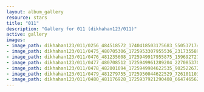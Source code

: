```yaml
---
layout: album_gallery
resource: stars
title: "011"
description: "Gallery for 011 (dikhahan123/011)"
active: gallery
images:
- image_path: dikhahan123/011/0256_484518572_1740418503175683_5505371749355180841_n.jpg
- image_path: dikhahan123/011/0475_480705306_1725953307955536_2317355891513436589_n.jpg
- image_path: dikhahan123/011/0476_481235608_1725949917955875_1596927274158445648_n.jpg
- image_path: dikhahan123/011/0477_480708512_1725949961289204_2270853701103618286_n.jpg
- image_path: dikhahan123/011/0478_482001694_1725949984622535_9025226729718545597_n.jpg
- image_path: dikhahan123/011/0479_481279755_1725950044622529_7261011037793993038_n.jpg
- image_path: dikhahan123/011/0480_481176928_1725937921290408_6647465623582468941_n.jpg
---
```

